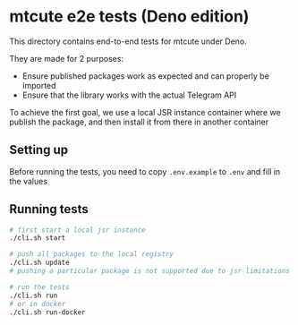 # mtcute e2e tests (Deno edition)

This directory contains end-to-end tests for mtcute under Deno.

They are made for 2 purposes:
 - Ensure published packages work as expected and can properly be imported
 - Ensure that the library works with the actual Telegram API

To achieve the first goal, we use a local JSR instance container where we publish the package, 
and then install it from there in another container

## Setting up

Before running the tests, you need to copy `.env.example` to `.env` and fill in the values

## Running tests

```bash
# first start a local jsr instance
./cli.sh start

# push all packages to the local registry
./cli.sh update
# pushing a particular package is not supported due to jsr limitations

# run the tests
./cli.sh run
# or in docker
./cli.sh run-docker
```